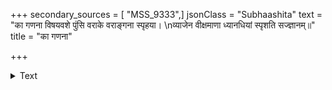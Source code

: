+++
secondary_sources = [ "MSS_9333",]
jsonClass = "Subhaashita"
text = "का गणना विषयवशे पुंसि वराके वराङ्गना स्पृहया।  \nव्याजेन वीक्षमाणा ध्यानधियां स्पृशति सज्ज्ञानम्॥"
title = "का गणना"

+++

<details><summary>Text</summary>

का गणना विषयवशे पुंसि वराके वराङ्गना स्पृहया।  
व्याजेन वीक्षमाणा ध्यानधियां स्पृशति सज्ज्ञानम्॥
</details>

